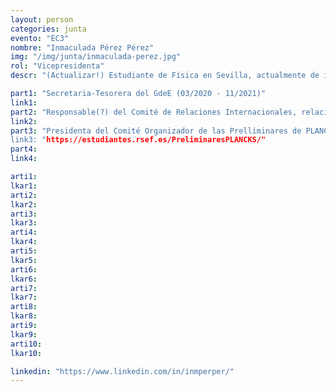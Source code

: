 ```yaml
---
layout: person
categories: junta
evento: "EC3"
nombre: "Inmaculada Pérez Pérez"
img: "/img/junta/inmaculada-perez.jpg"
rol: "Vicepresidenta"
descr: "(Actualizar!) Estudiante de Física en Sevilla, actualmente de intercambio en la Universidad de Münster, lugar donde está escribiendo su Trabajo de Fin de Grado sobre Óptica No-lineal. De pequeña decía que quería estudiar las estrellas, pero al final se quedó con la luz. Eso sí, por las noches le sigue gustando mirar al cielo."

part1: "Secretaria-Tesorera del GdeE (03/2020 - 11/2021)"
link1: 
part2: "Responsable(?) del Comité de Relaciones Internacionales, relaciones con IAPS (03/2020(?) - 11/2021(?))"
link2:
part3: "Presidenta del Comité Organizador de las Prelliminares de PLANCKS 2021 (03/2021)
link3: "https://estudiantes.rsef.es/PreliminaresPLANCKS/"
part4:
link4:

arti1:
lkar1: 
arti2:
lkar2:
arti3:
lkar3:
arti4:
lkar4:
arti5:
lkar5: 
arti6:
lkar6:
arti7:
lkar7: 
arti8:
lkar8:
arti9:
lkar9:
arti10:
lkar10:

linkedin: "https://www.linkedin.com/in/inmperper/"
---
```


